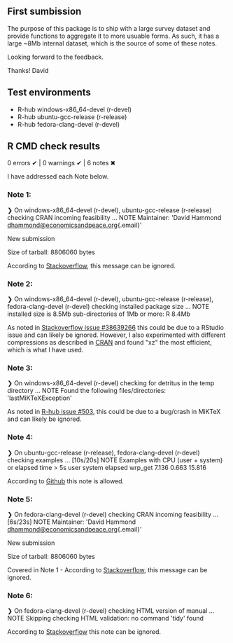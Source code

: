 ## First sumbission

The purpose of this package is to ship with a large survey dataset and provide functions to aggregate it to more usuable forms. As such, it has a large \~8Mb internal dataset, which is the source of some of these notes.

Looking forward to the feedback.

Thanks!
David

## Test environments

-   R-hub windows-x86_64-devel (r-devel)
-   R-hub ubuntu-gcc-release (r-release)
-   R-hub fedora-clang-devel (r-devel)

## R CMD check results

0 errors ✔ \| 0 warnings ✔ \| 6 notes ✖

I have addressed each Note below.

### Note 1:

❯ On windows-x86_64-devel (r-devel), ubuntu-gcc-release (r-release) checking CRAN incoming feasibility ... NOTE Maintainer: 'David Hammond [dhammond\@economicsandpeace.org](mailto:dhammond@economicsandpeace.org){.email}'

New submission

Size of tarball: 8806060 bytes

According to [Stackoverflow](https://stackoverflow.com/questions/23829978/checking-cran-incoming-feasibility-note-maintainer), this message can be ignored.

### Note 2:

❯ On windows-x86_64-devel (r-devel), ubuntu-gcc-release (r-release), fedora-clang-devel (r-devel) checking installed package size ... NOTE installed size is 8.5Mb sub-directories of 1Mb or more: R 8.4Mb

As noted in [Stackoverflow issue #38639266](https://stackoverflow.com/questions/38639266/r-cmd-check-unusual-checking-installed-package-size-note) this could be due to a RStudio issue and can likely be ignored. However, I also experimented with different compressions as described in [CRAN](https://cran.r-project.org/doc/manuals/r-release/R-exts.html#Data-in-packages) and found "xz" the most efficient, which is what I have used.

### Note 3:

❯ On windows-x86_64-devel (r-devel) checking for detritus in the temp directory ... NOTE Found the following files/directories: 'lastMiKTeXException'

As noted in [R-hub issue #503](https://github.com/r-hub/rhub/issues/503), this could be due to a bug/crash in MiKTeX and can likely be ignored.

### Note 4:

❯ On ubuntu-gcc-release (r-release), fedora-clang-devel (r-devel) checking examples ... [10s/20s] NOTE Examples with CPU (user + system) or elapsed time \> 5s user system elapsed wrp_get 7.136 0.663 15.816

According to [Github](https://github.com/microsoft/LightGBM/issues/2988) this note is allowed.

### Note 5:

❯ On fedora-clang-devel (r-devel) checking CRAN incoming feasibility ... [6s/23s] NOTE Maintainer: 'David Hammond [dhammond\@economicsandpeace.org](mailto:dhammond@economicsandpeace.org){.email}'

New submission

Size of tarball: 8806060 bytes

Covered in Note 1 - According to [Stackoverflow](https://stackoverflow.com/questions/23829978/checking-cran-incoming-feasibility-note-maintainer), this message can be ignored.

### Note 6:

❯ On fedora-clang-devel (r-devel) checking HTML version of manual ... NOTE Skipping checking HTML validation: no command 'tidy' found

According to [Stackoverflow](https://stackoverflow.com/questions/74857062/rhub-cran-check-keeps-giving-html-note-on-fedora-test-no-command-tidy-found) this note can be ignored.
